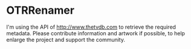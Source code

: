 OTRRenamer
==========

I'm using the API of http://www.thetvdb.com to retrieve the required metadata. Please contribute information and artwork if possible, to help enlarge the project and support the community.
